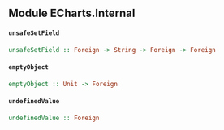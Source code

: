 ## Module ECharts.Internal

#### `unsafeSetField`

``` purescript
unsafeSetField :: Foreign -> String -> Foreign -> Foreign
```

#### `emptyObject`

``` purescript
emptyObject :: Unit -> Foreign
```

#### `undefinedValue`

``` purescript
undefinedValue :: Foreign
```


